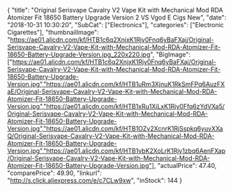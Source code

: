 {
	"title": "Original Serisvape Cavalry V2 Vape Kit with Mechanical Mod RDA Atomizer Fit 18650 Battery Upgrade Version 2 VS Vgod E Cigs New",
	"date": "2018-10-31 10:30:20",
	"SubCat": ["Electronics"],
	"categories": ["Electronic Cigarettes"],
	"thumbnailImage": "https://ae01.alicdn.com/kf/HTB1c6q2XnjxK1Rjy0Fnq6yBaFXaj/Original-Serisvape-Cavalry-V2-Vape-Kit-with-Mechanical-Mod-RDA-Atomizer-Fit-18650-Battery-Upgrade-Version.jpg_220x220.jpg",
	"BigImage": ["https://ae01.alicdn.com/kf/HTB1c6q2XnjxK1Rjy0Fnq6yBaFXaj/Original-Serisvape-Cavalry-V2-Vape-Kit-with-Mechanical-Mod-RDA-Atomizer-Fit-18650-Battery-Upgrade-Version.jpg","https://ae01.alicdn.com/kf/HTB1uRm3XjnuK1RkSmFPq6AuzFXaE/Original-Serisvape-Cavalry-V2-Vape-Kit-with-Mechanical-Mod-RDA-Atomizer-Fit-18650-Battery-Upgrade-Version.jpg","https://ae01.alicdn.com/kf/HTB1xRu1XiLxK1Rjy0Ffq6zYdVXa5/Original-Serisvape-Cavalry-V2-Vape-Kit-with-Mechanical-Mod-RDA-Atomizer-Fit-18650-Battery-Upgrade-Version.jpg","https://ae01.alicdn.com/kf/HTB1OZy2XcnrK1RjSspkq6yuvXXaQ/Original-Serisvape-Cavalry-V2-Vape-Kit-with-Mechanical-Mod-RDA-Atomizer-Fit-18650-Battery-Upgrade-Version.jpg","https://ae01.alicdn.com/kf/HTB1vbK2XoLrK1Rjy1zbq6AenFXap/Original-Serisvape-Cavalry-V2-Vape-Kit-with-Mechanical-Mod-RDA-Atomizer-Fit-18650-Battery-Upgrade-Version.jpg"],
	"actualPrice": 47.40,
	"comparePrice": 49.90,
	"linkurl": "http://s.click.aliexpress.com/e/c7CLw9xw",
	"inStock": 144
}
